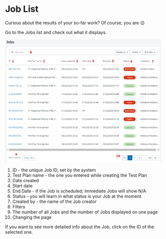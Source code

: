 # Job List

Curious about the results of your so-far work? Of course, you are 😉

Go to the Jobs list and check out what it displays.

![job10](../../../assets/images3/job10.jpg)

1. ID - the unique Job ID, set by the system
2. Test Plan name - the one you entered while creating the Test Plan
3. Date created
4. Start date 
5. End Date - if the Job is scheduled; Immediate Jobs will show N/A
6. Status - you will learn in what status is your Job at the moment
7. Created by - the name of the Job creator
8. Filters
9. The number of all Jobs and the number of Jobs displayed on one page
10. Changing the page

If you want to see more detailed info about the Job, click on the ID of the selected one. 

